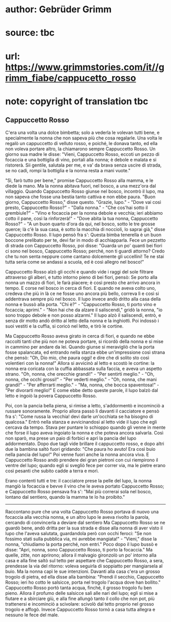 # author: Gebrüder Grimm
# source: tbc
# url: https://www.grimmstories.com/it//grimm_fiabe/cappucetto_rosso
# note: copyright of translation tbc

## Cappuccetto Rosso 

C'era una volta una dolce bimbetta; solo a vederla le volevan tutti
bene, e specialmente la nonna che non sapeva più che cosa regalarle. Una
volta le regalò un cappuccetto di velluto rosso, e poiché‚ le donava
tanto, ed ella non voleva portare altro, la chiamarono sempre
Cappuccetto Rosso. Un giorno sua madre le disse: "Vieni, Cappuccetto
Rosso, eccoti un pezzo di focaccia e una bottiglia di vino, portali alla
nonna; è debole e malata e si ristorerà. Sii gentile, salutala per me, e
va' da brava senza uscire di strada, se no cadi, rompi la bottiglia e
la nonna resta a mani vuote."

"Sì, farò tutto per bene," promise Cappuccetto Rosso alla mamma, e le
diede la mano. Ma la nonna abitava fuori, nel bosco, a una mezz'ora dal
villaggio. Quando Cappuccetto Rosso giunse nel bosco, incontrò il lupo,
ma non sapeva che fosse una bestia tanto cattiva e non ebbe paura.
"Buon giorno, Cappuccetto Rosso," disse questo. "Grazie, lupo." -
"Dove vai così presto, Cappuccetto Rosso?" - "Dalla nonna." - "Che
cos'hai sotto il grembiule?" - "Vino e focaccia per la nonna debole e
vecchia; ieri abbiamo cotto il pane, così la rinforzerà!" - "Dove
abita la tua nonna, Cappuccetto Rosso?" - "A un buon quarto d'ora da
qui, nel bosco, sotto le tre grosse querce; là c'è la sua casa, è sotto
la macchia di noccioli, lo saprai già," disse Cappuccetto Rosso. Il
lupo pensò fra s': Questa bimba tenerella è un buon boccone prelibato
per te, devi far in modo di acchiapparla. Fece un pezzetto di strada con
Cappuccetto Rosso, poi disse: "Guarda un po' quanti bei fiori ci sono
nel bosco, Cappuccetto Rosso; perché‚ non ti guardi attorno? Credo che
tu non senta neppure come cantano dolcemente gli uccellini! Te ne stai
tutta seria come se andassi a scuola, ed è così allegro nel bosco!"

Cappuccetto Rosso alzò gli occhi e quando vide i raggi del sole filtrare
attraverso gli alberi, e tutto intorno pieno di bei fiori, pensò: Se
porto alla nonna un mazzo di fiori, le farà piacere; è così presto che
arrivo ancora in tempo. E corse nel bosco in cerca di fiori. E quando ne
aveva colto uno, credeva che più in là ce ne fosse uno ancora più bello,
correva lì e così si addentrava sempre più nel bosco. Il lupo invece
andò dritto alla casa della nonna e bussò alla porta. "Chi è?" -
"Cappuccetto Rosso, ti porto vino e focaccia; aprimi." - "Non hai che
da alzare il saliscendi," gridò la nonna, "io sono troppo debole e non
posso alzarmi." Il lupo alzò il saliscendi, entrò, e senza dir motto
andò dritto al letto della nonna e la inghiottì. Poi indossò i suoi
vestiti e la cuffia, si coricò nel letto, e tirò le cortine.

Ma Cappuccetto Rosso aveva girato in cerca di fiori, e quando ne ebbe
raccolti tanti che più non ne poteva portare, si ricordò della nonna e
si mise in cammino per andare da lei. Quando giunse si meravigliò che la
porta fosse spalancata, ed entrando nella stanza ebbe un'impressione
così strana che pensò: "Oh, Dio mio, che paura oggi! e dire che di
solito sto così volentieri con la nonna!" Allora si avvicinò al letto e
scostò le cortine: la nonna era coricata con la cuffia abbassata sulla
faccia, e aveva un aspetto strano. "Oh, nonna, che orecchie grandi!" -
"Per sentirti meglio." - "Oh, nonna, che occhi grossi!" - "Per
vederti meglio." - "Oh, nonna, che mani grandi!" - "Per afferrarti
meglio." - "Ma, nonna, che bocca spaventosa!" - "Per divorarti
meglio!" E come ebbe detto queste parole, il lupo balzò dal letto e
ingoiò la povera Cappuccetto Rosso.

Poi, con la pancia bella piena, si rimise a letto, s'addormentò e
incominciò a russare sonoramente. Proprio allora passò lì davanti il
cacciatore e pensò fra s': "Come russa la vecchia! devi darle
un'occhiata se ha bisogno di qualcosa." Entrò nella stanza e
avvicinandosi al letto vide il lupo che egli cercava da tempo. Stava per
puntare lo schioppo quando gli venne in mente che forse il lupo aveva
ingoiato la nonna e che poteva ancora salvarla. Così non sparò, ma prese
un paio di forbici e aprì la pancia del lupo addormentato. Dopo due
tagli vide brillare il cappuccetto rosso, e dopo altri due la bambina
saltò fuori gridando: "Che paura ho avuto! Era così buio nella pancia
del lupo!" Poi venne fuori anche la nonna ancora viva. E Cappuccetto
Rosso andò prendere dei gran pietroni con cui riempirono il ventre del
lupo; quando egli si svegliò fece per correr via, ma le pietre erano
così pesanti che subito cadde a terra e morì.

Erano contenti tutti e tre: il cacciatore prese la pelle del lupo, la
nonna mangiò la focaccia e bevve il vino che le aveva portato
Cappuccetto Rosso; e Cappuccetto Rosso pensava fra s': "Mai più
correrai sola nel bosco, lontano dal sentiero, quando la mamma te lo ha
proibito."


------------------------------------------------------------------------


Raccontano pure che una volta Cappuccetto Rosso portava di nuovo una
focaccia alla vecchia nonna, e un altro lupo le aveva rivolto la parola,
cercando di convincerla a deviare dal sentiero Ma Cappuccetto Rosso se
ne guardò bene, andò dritta per la sua strada e disse alla nonna di aver
visto il lupo che l'aveva salutata, guardandola però con occhi feroci:
"Se non fossimo stati sulla pubblica via, mi avrebbe mangiata!" -
"Vieni," disse la nonna, "chiudiamo la porta perché‚ non entri."
Poco dopo il lupo bussò e disse: "Apri, nonna, sono Cappuccetto Rosso,
ti porto la focaccia." Ma quelle, zitte, non aprirono; allora il
malvagio gironzolò un po' intorno alla casa e alla fine saltò sul tetto
per aspettare che Cappuccetto Rosso, a sera, prendesse la via del
ritorno: voleva seguirla di soppiatto per mangiarsela al buio. Ma la
nonna capì le sue intenzioni. Davanti alla casa c'era un grosso trogolo
di pietra, ed ella disse alla bambina: "Prendi il secchio, Cappuccetto
Rosso; ieri ho cotto le salsicce, porta nel trogolo l'acqua dove han
bollito." Cappuccetto Rosso portò tanta acqua, finché‚ il grosso
trogolo fu ben pieno. Allora il profumo delle salsicce salì alle nari
del lupo; egli si mise a fiutare e a sbirciare giù, e alla fine allungò
tanto il collo che non pot‚ più trattenersi e incominciò a scivolare:
scivolò dal tetto proprio nel grosso trogolo e affogò. Invece
Cappuccetto Rosso tornò a casa tutta allegra e nessuno le fece del male.
